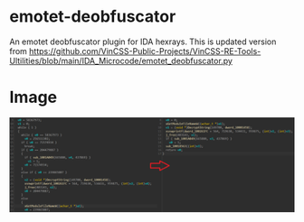 # emotet-deobfuscator

An emotet deobfuscator plugin for IDA hexrays. This is updated version from https://github.com/VinCSS-Public-Projects/VinCSS-RE-Tools-Ultilities/blob/main/IDA_Microcode/emotet_deobfuscator.py

# Image
![Image](./Image/1.png?raw=true "Image")